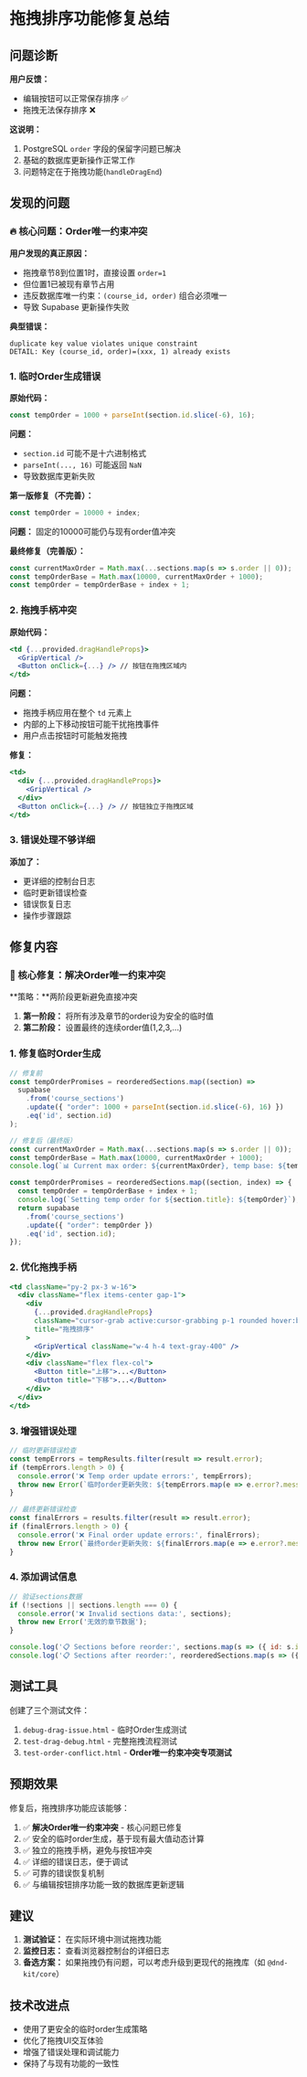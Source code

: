 # 拖拽排序功能修复总结

## 问题诊断

**用户反馈：**
- 编辑按钮可以正常保存排序 ✅
- 拖拽无法保存排序 ❌

**这说明：**
1. PostgreSQL `order` 字段的保留字问题已解决
2. 基础的数据库更新操作正常工作
3. 问题特定在于拖拽功能(`handleDragEnd`)

## 发现的问题

### 🔥 核心问题：Order唯一约束冲突
**用户发现的真正原因：**
- 拖拽章节8到位置1时，直接设置 `order=1` 
- 但位置1已被现有章节占用
- 违反数据库唯一约束：`(course_id, order)` 组合必须唯一
- 导致 Supabase 更新操作失败

**典型错误：**
```
duplicate key value violates unique constraint
DETAIL: Key (course_id, order)=(xxx, 1) already exists
```

### 1. 临时Order生成错误
**原始代码：**
```javascript
const tempOrder = 1000 + parseInt(section.id.slice(-6), 16);
```

**问题：**
- `section.id` 可能不是十六进制格式
- `parseInt(..., 16)` 可能返回 `NaN`
- 导致数据库更新失败

**第一版修复（不完善）：**
```javascript
const tempOrder = 10000 + index;
```

**问题：** 固定的10000可能仍与现有order值冲突

**最终修复（完善版）：**
```javascript
const currentMaxOrder = Math.max(...sections.map(s => s.order || 0));
const tempOrderBase = Math.max(10000, currentMaxOrder + 1000);
const tempOrder = tempOrderBase + index + 1;
```

### 2. 拖拽手柄冲突
**原始代码：**
```jsx
<td {...provided.dragHandleProps}>
  <GripVertical />
  <Button onClick={...} /> // 按钮在拖拽区域内
</td>
```

**问题：**
- 拖拽手柄应用在整个 `td` 元素上
- 内部的上下移动按钮可能干扰拖拽事件
- 用户点击按钮时可能触发拖拽

**修复：**
```jsx
<td>
  <div {...provided.dragHandleProps}>
    <GripVertical />
  </div>
  <Button onClick={...} /> // 按钮独立于拖拽区域
</td>
```

### 3. 错误处理不够详细
**添加了：**
- 更详细的控制台日志
- 临时更新错误检查
- 错误恢复日志
- 操作步骤跟踪

## 修复内容

### 🎯 核心修复：解决Order唯一约束冲突
**策略：**两阶段更新避免直接冲突
1. **第一阶段：** 将所有涉及章节的order设为安全的临时值
2. **第二阶段：** 设置最终的连续order值(1,2,3,...)

### 1. 修复临时Order生成
```javascript
// 修复前
const tempOrderPromises = reorderedSections.map((section) => 
  supabase
    .from('course_sections')
    .update({ "order": 1000 + parseInt(section.id.slice(-6), 16) })
    .eq('id', section.id)
);

// 修复后（最终版）
const currentMaxOrder = Math.max(...sections.map(s => s.order || 0));
const tempOrderBase = Math.max(10000, currentMaxOrder + 1000);
console.log(`📊 Current max order: ${currentMaxOrder}, temp base: ${tempOrderBase}`);

const tempOrderPromises = reorderedSections.map((section, index) => {
  const tempOrder = tempOrderBase + index + 1;
  console.log(`Setting temp order for ${section.title}: ${tempOrder}`);
  return supabase
    .from('course_sections')
    .update({ "order": tempOrder })
    .eq('id', section.id);
});
```

### 2. 优化拖拽手柄
```jsx
<td className="py-2 px-3 w-16">
  <div className="flex items-center gap-1">
    <div 
      {...provided.dragHandleProps}
      className="cursor-grab active:cursor-grabbing p-1 rounded hover:bg-gray-100"
      title="拖拽排序"
    >
      <GripVertical className="w-4 h-4 text-gray-400" />
    </div>
    <div className="flex flex-col">
      <Button title="上移">...</Button>
      <Button title="下移">...</Button>
    </div>
  </div>
</td>
```

### 3. 增强错误处理
```javascript
// 临时更新错误检查
const tempErrors = tempResults.filter(result => result.error);
if (tempErrors.length > 0) {
  console.error('❌ Temp order update errors:', tempErrors);
  throw new Error(`临时order更新失败: ${tempErrors.map(e => e.error?.message).join(', ')}`);
}

// 最终更新错误检查
const finalErrors = results.filter(result => result.error);
if (finalErrors.length > 0) {
  console.error('❌ Final order update errors:', finalErrors);
  throw new Error(`最终order更新失败: ${finalErrors.map(e => e.error?.message).join(', ')}`);
}
```

### 4. 添加调试信息
```javascript
// 验证sections数据
if (!sections || sections.length === 0) {
  console.error('❌ Invalid sections data:', sections);
  throw new Error('无效的章节数据');
}

console.log('📋 Sections before reorder:', sections.map(s => ({ id: s.id, title: s.title, order: s.order })));
console.log('📋 Sections after reorder:', reorderedSections.map(s => ({ id: s.id, title: s.title, order: s.order })));
```

## 测试工具

创建了三个测试文件：
1. `debug-drag-issue.html` - 临时Order生成测试
2. `test-drag-debug.html` - 完整拖拽流程测试  
3. `test-order-conflict.html` - **Order唯一约束冲突专项测试**

## 预期效果

修复后，拖拽排序功能应该能够：
1. ✅ **解决Order唯一约束冲突** - 核心问题已修复
2. ✅ 安全的临时order生成，基于现有最大值动态计算
3. ✅ 独立的拖拽手柄，避免与按钮冲突  
4. ✅ 详细的错误日志，便于调试
5. ✅ 可靠的错误恢复机制
6. ✅ 与编辑按钮排序功能一致的数据库更新逻辑

## 建议

1. **测试验证：** 在实际环境中测试拖拽功能
2. **监控日志：** 查看浏览器控制台的详细日志
3. **备选方案：** 如果拖拽仍有问题，可以考虑升级到更现代的拖拽库（如 `@dnd-kit/core`）

## 技术改进点

- 使用了更安全的临时order生成策略
- 优化了拖拽UI交互体验
- 增强了错误处理和调试能力
- 保持了与现有功能的一致性 